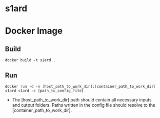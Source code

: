 # s1ard

# Docker Image

## Build

`docker build -t s1ard .`

## Run

`docker run -d -v [host_path_to_work_dir]:[container_path_to_work_dir] s1ard s1ard -c [path_to_config_file]`

- The [host_path_to_work_dir] path should contain all necessary inputs and output folders.
  Paths written in the config file should resolve to the [container_path_to_work_dir].
